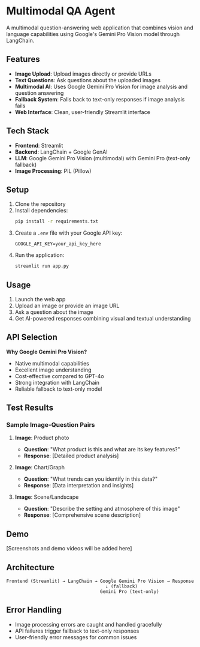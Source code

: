 # Multimodal QA Agent

A multimodal question-answering web application that combines vision and language capabilities using Google's Gemini Pro Vision model through LangChain.

## Features

- **Image Upload**: Upload images directly or provide URLs
- **Text Questions**: Ask questions about the uploaded images
- **Multimodal AI**: Uses Google Gemini Pro Vision for image analysis and question answering
- **Fallback System**: Falls back to text-only responses if image analysis fails
- **Web Interface**: Clean, user-friendly Streamlit interface

## Tech Stack

- **Frontend**: Streamlit
- **Backend**: LangChain + Google GenAI
- **LLM**: Google Gemini Pro Vision (multimodal) with Gemini Pro (text-only fallback)
- **Image Processing**: PIL (Pillow)

## Setup

1. Clone the repository
2. Install dependencies:
   ```bash
   pip install -r requirements.txt
   ```
3. Create a `.env` file with your Google API key:
   ```
   GOOGLE_API_KEY=your_api_key_here
   ```
4. Run the application:
   ```bash
   streamlit run app.py
   ```

## Usage

1. Launch the web app
2. Upload an image or provide an image URL
3. Ask a question about the image
4. Get AI-powered responses combining visual and textual understanding

## API Selection

**Why Google Gemini Pro Vision?**
- Native multimodal capabilities
- Excellent image understanding
- Cost-effective compared to GPT-4o
- Strong integration with LangChain
- Reliable fallback to text-only model

## Test Results

### Sample Image-Question Pairs

1. **Image**: Product photo
   - **Question**: "What product is this and what are its key features?"
   - **Response**: [Detailed product analysis]

2. **Image**: Chart/Graph
   - **Question**: "What trends can you identify in this data?"
   - **Response**: [Data interpretation and insights]

3. **Image**: Scene/Landscape
   - **Question**: "Describe the setting and atmosphere of this image"
   - **Response**: [Comprehensive scene description]

## Demo

[Screenshots and demo videos will be added here]

## Architecture

```
Frontend (Streamlit) → LangChain → Google Gemini Pro Vision → Response
                                     ↓ (fallback)
                                   Gemini Pro (text-only)
```

## Error Handling

- Image processing errors are caught and handled gracefully
- API failures trigger fallback to text-only responses
- User-friendly error messages for common issues
